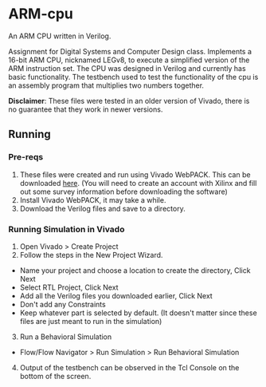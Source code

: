 # ARM-cpu
An ARM CPU written in Verilog.

Assignment for Digital Systems and Computer Design class. Implements a 16-bit ARM CPU, nicknamed LEGv8, to execute a simplified version of the ARM instruction set. The CPU was designed in Verilog and currently has basic functionality. The testbench used to test the functionality of the cpu is an assembly program that multiplies two numbers together.

**Disclaimer**: These files were tested in an older version of Vivado, there is no guarantee that they work in newer versions.

## Running
### Pre-reqs
1. These files were created and run using Vivado WebPACK.  This can be downloaded [here](https://www.xilinx.com/support/download.html). (You will need to create an account with Xilinx and fill out some survey information before downloading the software)
2. Install Vivado WebPACK, it may take a while.
3. Download the Verilog files and save to a directory.

### Running Simulation in Vivado
1. Open Vivado > Create Project
2. Follow the steps in the New Project Wizard.
- Name your project and choose a location to create the directory, Click Next
- Select RTL Project, Click Next
- Add all the Verilog files you downloaded earlier, Click Next
- Don't add any Constraints
- Keep whatever part is selected by default. (It doesn't matter since these files are just meant to run in the simulation)
3. Run a Behavioral Simulation
- Flow/Flow Navigator > Run Simulation > Run Behavioral Simulation
4. Output of the testbench can be observed in the Tcl Console on the bottom of the screen.

